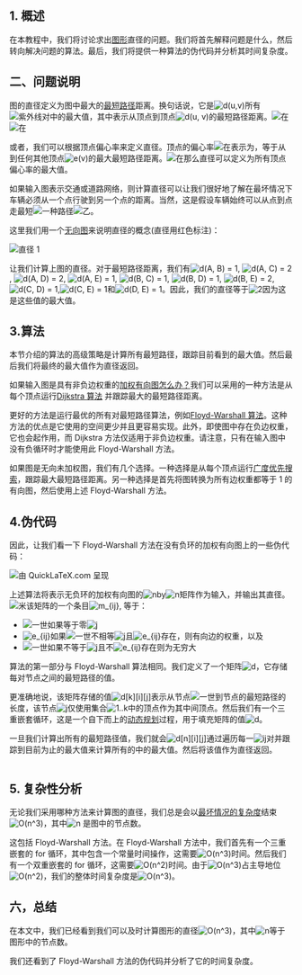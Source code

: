 ## 1. 概述

在本教程中，我们将讨论求出[图形](https://en.wikipedia.org/wiki/Graph_(discrete_mathematics))直径的问题。我们将首先解释问题是什么，然后转向解决问题的算法。最后，我们将提供一种算法的伪代码并分析其时间复杂度。

## 二、问题说明

图的直径定义为图中最大的[最短路径](https://en.wikipedia.org/wiki/Shortest_path_problem)距离。换句话说，它是![d(u,v)](https://www.baeldung.com/wp-content/ql-cache/quicklatex.com-00b594d88377191493c009b91fe03edd_l3.svg)所有![紫外线](https://www.baeldung.com/wp-content/ql-cache/quicklatex.com-d949d1a0c91cd9cf4ce628a8e61d37ab_l3.svg)对中的最大值，其中表示从顶点到顶点![d(u, v)](https://www.baeldung.com/wp-content/ql-cache/quicklatex.com-8df986030b723fe425ceb431fc736a30_l3.svg)的最短路径距离。![在](https://www.baeldung.com/wp-content/ql-cache/quicklatex.com-e817933126862db10ae510d35359568e_l3.svg)![在](https://www.baeldung.com/wp-content/ql-cache/quicklatex.com-796872219106704832bd95ce08640b7b_l3.svg)

或者，我们可以根据顶点偏心率来定义直径。顶点的偏心率![在](https://www.baeldung.com/wp-content/ql-cache/quicklatex.com-796872219106704832bd95ce08640b7b_l3.svg)表示为，等于从到任何其他顶点![e(v)](https://www.baeldung.com/wp-content/ql-cache/quicklatex.com-db286e2df7d5d4a1d972fa9b2221ba52_l3.svg)的最大最短路径距离。![在](https://www.baeldung.com/wp-content/ql-cache/quicklatex.com-796872219106704832bd95ce08640b7b_l3.svg)那么直径可以定义为所有顶点偏心率的最大值。

如果输入图表示交通或道路网络，则计算直径可以让我们很好地了解在最坏情况下车辆必须从一个点行驶到另一个点的距离。当然，这是假设车辆始终可以从点到点走最短![一种](https://www.baeldung.com/wp-content/ql-cache/quicklatex.com-816b613a4f79d4bf9cb51396a9654120_l3.svg)路径![乙](https://www.baeldung.com/wp-content/ql-cache/quicklatex.com-c74288aabc0e2ca280d25d92bf1a1ec2_l3.svg)。

这里我们用一个[无向图](https://mathinsight.org/definition/undirected_graph)来说明直径的概念(直径用红色标注)：

![直径 1](https://www.baeldung.com/wp-content/uploads/sites/4/2020/07/diameter-1.png)

让我们计算上图的直径。对于最短路径距离，我们有![d(A, B) = 1](https://www.baeldung.com/wp-content/ql-cache/quicklatex.com-b04ece0c5c4e142608bfd3a4426302c4_l3.svg), ![d(A, C) = 2](https://www.baeldung.com/wp-content/ql-cache/quicklatex.com-a1c4a1b6c17296bb74f19eb1d28ad003_l3.svg), ![d(A, D) = 2](https://www.baeldung.com/wp-content/ql-cache/quicklatex.com-281c9bb00b73db06c4986bfdfcd0597a_l3.svg), ![d(A, E) = 1](https://www.baeldung.com/wp-content/ql-cache/quicklatex.com-5c7429f6fb6dfc508ca3332d0e3ac179_l3.svg), ![d(B, C) = 1](https://www.baeldung.com/wp-content/ql-cache/quicklatex.com-3e588995b4bc55dd8078a15db43cfab2_l3.svg), ![d(B, D) = 1](https://www.baeldung.com/wp-content/ql-cache/quicklatex.com-ef15025dd16ff71178671b7f6a167d45_l3.svg), ![d(B, E) = 2](https://www.baeldung.com/wp-content/ql-cache/quicklatex.com-5c582a109d5239ec5f64941f0382695a_l3.svg), ![d(C, D) = 1](https://www.baeldung.com/wp-content/ql-cache/quicklatex.com-4688db0d64c2a6c36474f6c9921bffdc_l3.svg),![d(C, E) = 1](https://www.baeldung.com/wp-content/ql-cache/quicklatex.com-896c88d8ee72b8fe2249574c9063c676_l3.svg)和![d(D, E) = 1](https://www.baeldung.com/wp-content/ql-cache/quicklatex.com-2f8da829c6d76616cc6cf43057518d05_l3.svg)。因此，我们的直径等于![2](https://www.baeldung.com/wp-content/ql-cache/quicklatex.com-8c267d62c3d7048247917e13baec69a5_l3.svg)因为这是这些值的最大值。

## 3.算法

本节介绍的算法的高级策略是计算所有最短路径，跟踪目前看到的最大值。然后最后我们将最终的最大值作为直径返回。

如果输入图是具有非负边权重的[加权有向图怎么办？](https://en.wikipedia.org/wiki/Directed_graph)我们可以采用的一种方法是从每个顶点运行[Dijkstra 算法](https://www.baeldung.com/java-dijkstra) 并跟踪最大的最短路径距离。

更好的方法是运行最优的所有对最短路径算法，例如[Floyd-Warshall 算法](https://en.wikipedia.org/wiki/Floyd–Warshall_algorithm)。这种方法的优点是它使用的空间更少并且更容易实现。此外，即使图中存在负边权重，它也会起作用，而 Dijkstra 方法仅适用于非负边权重。请注意，只有在输入图中没有负循环时才能使用此 Floyd-Warshall 方法。

如果图是无向未加权图，我们有几个选择。一种选择是从每个顶点运行[广度优先搜索](https://www.baeldung.com/java-breadth-first-search)，跟踪最大最短路径距离。另一种选择是首先将图转换为所有边权重都等于 1 的有向图，然后使用上述 Floyd-Warshall 方法。

## 4.伪代码

因此，让我们看一下 Floyd-Warshall 方法在没有负环的加权有向图上的一些伪代码：

 

![由 QuickLaTeX.com 呈现](https://www.baeldung.com/wp-content/ql-cache/quicklatex.com-d8b0a9a3155579ef170f30fd506bfd2a_l3.svg)

 

上述算法将表示无负环的加权有向图的![n](https://www.baeldung.com/wp-content/ql-cache/quicklatex.com-ec4217f4fa5fcd92a9edceba0e708cf7_l3.svg)by![n](https://www.baeldung.com/wp-content/ql-cache/quicklatex.com-ec4217f4fa5fcd92a9edceba0e708cf7_l3.svg)矩阵作为输入，并输出其直径。![米](https://www.baeldung.com/wp-content/ql-cache/quicklatex.com-27d6692c77760dc1111628e74a6d272f_l3.svg)该矩阵的一个条目![m_{ij}](https://www.baeldung.com/wp-content/ql-cache/quicklatex.com-f9908b959ac66d823579cad7324bfd28_l3.svg), 等于：

-   ![一世](https://www.baeldung.com/wp-content/ql-cache/quicklatex.com-31318c5dcb226c69e0818e5f7d2422b5_l3.svg)如果等于零![j](https://www.baeldung.com/wp-content/ql-cache/quicklatex.com-b09880662630fc49b25d42badb906d51_l3.svg)
-   ![e_{ij}](https://www.baeldung.com/wp-content/ql-cache/quicklatex.com-33d5642809282a2640bdb4a6f70808fd_l3.svg)如果![一世](https://www.baeldung.com/wp-content/ql-cache/quicklatex.com-31318c5dcb226c69e0818e5f7d2422b5_l3.svg)不相等![j](https://www.baeldung.com/wp-content/ql-cache/quicklatex.com-b09880662630fc49b25d42badb906d51_l3.svg)且![e_{ij}](https://www.baeldung.com/wp-content/ql-cache/quicklatex.com-33d5642809282a2640bdb4a6f70808fd_l3.svg)存在，则有向边的权重，以及
-   ![一世](https://www.baeldung.com/wp-content/ql-cache/quicklatex.com-31318c5dcb226c69e0818e5f7d2422b5_l3.svg)如果不等于![j](https://www.baeldung.com/wp-content/ql-cache/quicklatex.com-b09880662630fc49b25d42badb906d51_l3.svg)且不![e_{ij}](https://www.baeldung.com/wp-content/ql-cache/quicklatex.com-33d5642809282a2640bdb4a6f70808fd_l3.svg)存在则为无穷大

算法的第一部分与 Floyd-Warshall 算法相同。我们定义了一个矩阵![d](https://www.baeldung.com/wp-content/ql-cache/quicklatex.com-b7950117119e0530b9b4632250a915c5_l3.svg)，它存储每对节点之间的最短路径的值。

更准确地说，该矩阵存储的值![d[k][i][j]](https://www.baeldung.com/wp-content/ql-cache/quicklatex.com-bb831f1db0c814120e5265ab1e4c1512_l3.svg)表示从节点![一世](https://www.baeldung.com/wp-content/ql-cache/quicklatex.com-31318c5dcb226c69e0818e5f7d2422b5_l3.svg)到节点的最短路径的长度，该节点![j](https://www.baeldung.com/wp-content/ql-cache/quicklatex.com-b09880662630fc49b25d42badb906d51_l3.svg)仅使用集合![1..k](https://www.baeldung.com/wp-content/ql-cache/quicklatex.com-4eed2a152f6ded7126bd7c55bb98e94c_l3.svg)中的顶点作为其中间顶点。然后我们有一个三重嵌套循环，这是一个自下而上的[动态规划](https://en.wikipedia.org/wiki/Dynamic_programming)过程，用于填充矩阵的值![d](https://www.baeldung.com/wp-content/ql-cache/quicklatex.com-b7950117119e0530b9b4632250a915c5_l3.svg)。

一旦我们计算出所有的最短路径值，我们就会![d[n][i][j]](https://www.baeldung.com/wp-content/ql-cache/quicklatex.com-b3192269baa2e0ae1165b389660ccfc4_l3.svg)通过遍历每一![ij](https://www.baeldung.com/wp-content/ql-cache/quicklatex.com-0c4efd96ee456f7c536836f98e4c4785_l3.svg)对并跟踪到目前为止的最大值来计算所有的中的最大值。然后将该值作为直径返回。

```

```

## 5. 复杂性分析

无论我们采用哪种方法来计算图的直径，我们总是会以[最坏情况的复杂度](https://en.wikipedia.org/wiki/Worst-case_complexity)结束![O(n^3)](https://www.baeldung.com/wp-content/ql-cache/quicklatex.com-af76ab54da50b7f32f7d743f0e7b0954_l3.svg)，其中![n](https://www.baeldung.com/wp-content/ql-cache/quicklatex.com-ec4217f4fa5fcd92a9edceba0e708cf7_l3.svg) 是图中的节点数。

这包括 Floyd-Warshall 方法。在 Floyd-Warshall 方法中，我们首先有一个三重嵌套的 for 循环，其中包含一个常量时间操作，这需要![O(n^3)](https://www.baeldung.com/wp-content/ql-cache/quicklatex.com-af76ab54da50b7f32f7d743f0e7b0954_l3.svg)时间。然后我们有一个双重嵌套的 for 循环，这需要![O(n^2)](https://www.baeldung.com/wp-content/ql-cache/quicklatex.com-894959b13d80157796705e7eafb4d243_l3.svg)时间。由于![O(n^3)](https://www.baeldung.com/wp-content/ql-cache/quicklatex.com-af76ab54da50b7f32f7d743f0e7b0954_l3.svg)占主导地位![O(n^2)](https://www.baeldung.com/wp-content/ql-cache/quicklatex.com-894959b13d80157796705e7eafb4d243_l3.svg)，我们的整体时间复杂度是![O(n^3)](https://www.baeldung.com/wp-content/ql-cache/quicklatex.com-af76ab54da50b7f32f7d743f0e7b0954_l3.svg)。

## 六，总结

在本文中，我们已经看到我们可以及时计算图形的直径![O(n^3)](https://www.baeldung.com/wp-content/ql-cache/quicklatex.com-af76ab54da50b7f32f7d743f0e7b0954_l3.svg)，其中![n](https://www.baeldung.com/wp-content/ql-cache/quicklatex.com-ec4217f4fa5fcd92a9edceba0e708cf7_l3.svg)等于图形中的节点数。

我们还看到了 Floyd-Warshall 方法的伪代码并分析了它的时间复杂度。